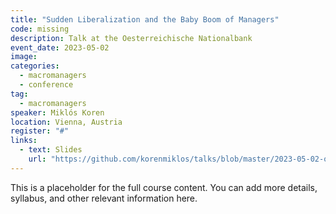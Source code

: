 ```yaml
---
title: "Sudden Liberalization and the Baby Boom of Managers"
code: missing
description: Talk at the Oesterreichische Nationalbank
event_date: 2023-05-02
image: 
categories: 
  - macromanagers
  - conference
tag:
  - macromanagers
speaker: Miklós Koren
location: Vienna, Austria
register: "#"
links:
  - text: Slides
    url: "https://github.com/korenmiklos/talks/blob/master/2023-05-02-oenb/README.pdf"
---
```


This is a placeholder for the full course content. You can add more details, syllabus, and other relevant information here.
